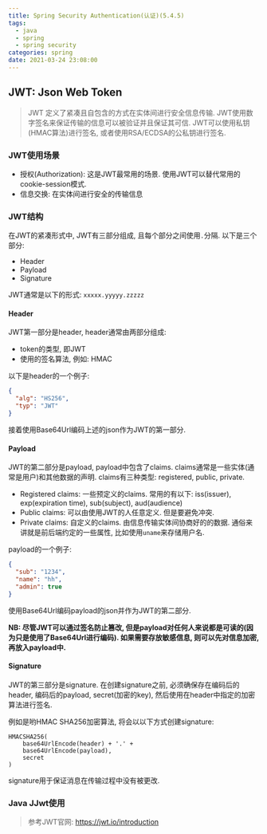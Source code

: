 ```yaml
---
title: Spring Security Authentication(认证)(5.4.5)
tags:
  - java
  - spring
  - spring security
categories: spring
date: 2021-03-24 23:08:00
---
```


## JWT: Json Web Token

> JWT 定义了紧凑且自包含的方式在实体间进行安全信息传输. JWT使用数字签名来保证传输的信息可以被验证并且保证其可信. JWT可以使用私钥(HMAC算法)进行签名, 或者使用RSA/ECDSA的公私钥进行签名.

### JWT使用场景

- 授权(Authorization): 这是JWT最常用的场景. 使用JWT可以替代常用的cookie-session模式.
- 信息交换: 在实体间进行安全的传输信息

### JWT结构

在JWT的紧凑形式中, JWT有三部分组成, 且每个部分之间使用`.`分隔. 以下是三个部分:

- Header
- Payload
- Signature

JWT通常是以下的形式: `xxxxx.yyyyy.zzzzz`

#### Header

JWT第一部分是header, header通常由两部分组成:

- token的类型, 即JWT
- 使用的签名算法, 例如: HMAC

以下是header的一个例子:

```json
{
  "alg": "HS256",
  "typ": "JWT"
}
```

接着使用Base64Url编码上述的json作为JWT的第一部分.

#### Payload

JWT的第二部分是payload, payload中包含了claims. claims通常是一些实体(通常是用户)和其他数据的声明. claims有三种类型: registered, public, private.

- Registered claims: 一些预定义的claims. 常用的有以下: iss(issuer), exp(expiration time), sub(subject), aud(audience)
- Public claims: 可以由使用JWT的人任意定义. 但是要避免冲突.
- Private claims: 自定义的claims. 由信息传输实体间协商好的的数据. 通俗来讲就是前后端约定的一些属性, 比如使用`uname`来存储用户名.

payload的一个例子:

```json
{
  "sub": "1234",
  "name": "hh",
  "admin": true
}
```

使用Base64Url编码payload的json并作为JWT的第二部分.

**NB: 尽管JWT可以通过签名防止篡改, 但是payload对任何人来说都是可读的(因为只是使用了Base64Url进行编码). 如果需要存放敏感信息, 则可以先对信息加密, 再放入payload中.**

#### Signature

JWT的第三部分是signature. 在创建signature之前, 必须确保存在编码后的header, 编码后的payload, secret(加密的key), 然后使用在header中指定的加密算法进行签名. 

例如是哟HMAC SHA256加密算法, 将会以以下方式创建signature: 

```text
HMACSHA256(
	base64UrlEncode(header) + '.' + 
	base64UrlEncode(payload),
	secret
)
```

signature用于保证消息在传输过程中没有被更改.



### Java JJwt使用





>  参考JWT官网: https://jwt.io/introduction

